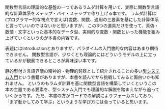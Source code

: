 関数型言語の理論的な基盤の一つであるラムダ計算を用いて、実際に関数型言語的な計算体系をステップ・バイ・ステップで作り上げる本です。
ラムダ計算は(プログラマー的な視点で言えば)変数、関数、適用の三要素を基にした計算体系と言っていいのではないかと思いますが、
この3つの道具だけを使って、真偽・数値・文字といった基本的なデータ型、実用的な変数・関数といった機能を組み上げていくというのが本書の内容です。

表題にはIntroductionとありますが、パラダイムの入門書的な内容はあまり期待できません。
関数型言語が、少なくとも理論的にはどういうモデルの上に立っているかが観察できるところが興味深い本です。

静的型付き言語界隈の精神的・物理的鈍器として紹介されることの多い[型システム入門](https://amzn.to/36V7U6b)という書籍がありますが、本書を読んでから挑戦してみると面白いかも知れません。
というのもラムダ計算を基に関数型言語を構築していくというこの本の主題である要素を、型システム入門でも理論的な解説を踏まえながら追っていくからです。
ただ、本書の方がコードでの解説によりフォーカスしており、「まず動かしてみて学ぶ」というような学び方には合っていると思います。
